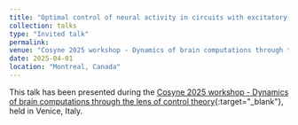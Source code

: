 ```yaml
---
title: "Optimal control of neural activity in circuits with excitatory-inhibitory balance"
collection: talks
type: "Invited talk"
permalink:
venue: "Cosyne 2025 workshop - Dynamics of brain computations through the lens of control theory"
date: 2025-04-01
location: "Montreal, Canada"
---
```


This talk has been presented during the [Cosyne 2025 workshop - Dynamics of brain computations through the lens of control theory](https://www.cosyne.org/workshops-program-2025){:target="_blank"}<!--_-->, held in Venice, Italy.